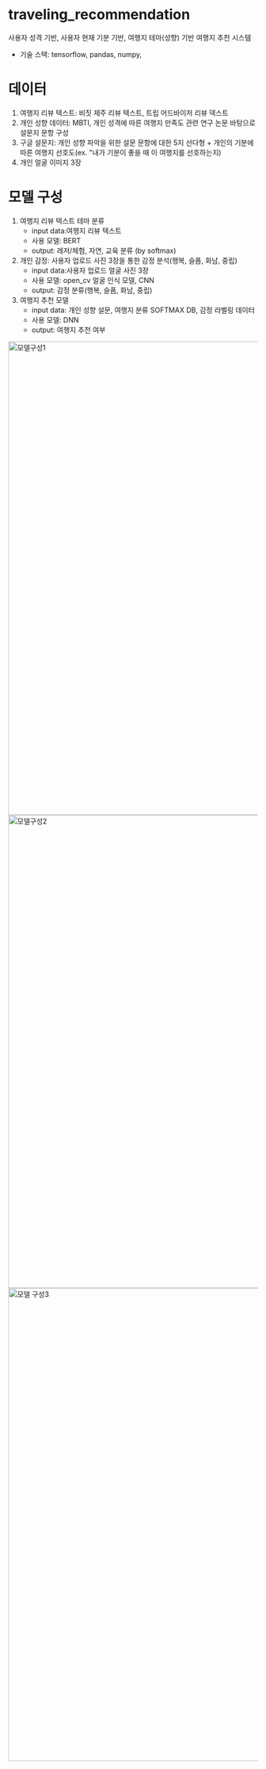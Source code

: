 # traveling_recommendation
사용자 성격 기반, 사용자 현재 기분 기반, 여행지 테마(성향) 기반 여행지 추천 시스템

- 기술 스택: tensorflow, pandas, numpy,

# 데이터
1. 여행지 리뷰 텍스트: 비짓 제주 리뷰 텍스트, 트립 어드바이저 리뷰 덱스트
2. 개인 성향 데이터: MBTI, 개인 성격에 따른 여행지 만족도 관련 연구 논문 바탕으로 설문지 문항 구성
3. 구글 설문지: 개인 성향 파악을 위한 설문 문항에 대한 5지 선다형 + 개인의 기분에 따른 여행지 선호도(ex. "내가 기분이 좋을 때 이 여행지를 선호하는지)
4. 개인 얼굴 이미지 3장

# 모델 구성
1. 여행지 리뷰 텍스트 테마 분류
   - input data:여행지 리뷰 텍스트 
   - 사용 모델: BERT
   - output: 레저/체험, 자연, 교육 분류 (by softmax)
2. 개인 감정: 사용자 업로드 사진 3장을 통한 감정 분석(행복, 슬픔, 화남, 중립)
   - input data:사용자 업로드 얼굴 사진 3장
   - 사용 모델: open_cv 얼굴 인식 모델, CNN
   - output:  감정 분류(행복, 슬픔, 화남, 중립)
3. 여행지 추천 모델
    - input data: 개인 성향 설문, 여행지 분류 SOFTMAX DB, 감정 라벨링 데이터
    - 사용 모델: DNN
    - output: 여행지 추천 여부
<img width="956" alt="모델구성1" src="https://user-images.githubusercontent.com/58072776/132265635-fc92168e-eb56-4a40-a987-367ae6cf130d.PNG">
<img width="955" alt="모델구성2" src="https://user-images.githubusercontent.com/58072776/132265665-e7621608-e28c-4ea3-815e-9bdc94379f5e.PNG">
<img width="955" alt="모델 구성3" src="https://user-images.githubusercontent.com/58072776/132265669-40297e23-fc62-4d38-825e-ac614fab9408.PNG">
